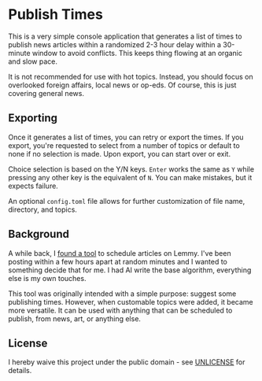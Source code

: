 # Publish Times

This is a very simple console application that generates a list of times to publish news articles within a randomized 2-3 hour delay within a 30-minute window to avoid conflicts. This keeps thing flowing at an organic and slow pace.

It is not recommended for use with hot topics. Instead, you should focus on overlooked foreign affairs, local news or op-eds. Of course, this is just covering general news.

## Exporting

Once it generates a list of times, you can retry or export the times. If you export, you're requested to select from a number of topics or default to none if no selection is made. Upon export, you can start over or exit.

Choice selection is based on the Y/N keys. ``Enter`` works the same as ``Y`` while pressing any other key is the equivalent of ``N``. You can make mistakes, but it expects failure.

An optional ``config.toml`` file allows for further customization of file name, directory, and topics.

## Background

A while back, I [found a tool](https://schedule.lemmings.world) to schedule articles on Lemmy. I've been posting within a few hours apart at random minutes and I wanted to something decide that for me. I had AI write the base algorithm, everything else is my own touches.

This tool was originally intended with a simple purpose: suggest some publishing times. However, when customable topics were added, it became more versatile. It can be used with anything that can be scheduled to publish, from news, art, or anything else.

## License

I hereby waive this project under the public domain - see [UNLICENSE](UNLICENSE) for details.
